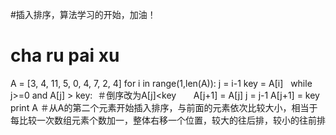 #插入排序，算法学习的开始，加油！
# cha ru pai xu
A = [3, 4, 11, 5, 0, 4, 7, 2, 4]
for i in range(1,len(A)):
    j = i-1
    key = A[i]
    while j>=0 and A[j] > key:  ＃倒序改为A[j]<key
        A[j+1] = A[j]
        j = j-1
    A[j+1] = key
print A
＃从A的第二个元素开始插入排序，与前面的元素依次比较大小，相当于每比较一次数组元素个数加一，整体右移一个位置，较大的往后排，较小的往前排

